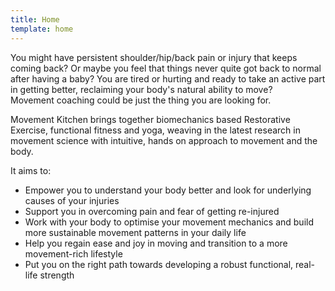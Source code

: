 ```yaml
---
title: Home
template: home
---
```


You might have persistent shoulder/hip/back pain or injury that keeps coming
back? Or maybe you feel that things never quite got back to normal after having
a baby? You are tired or hurting and ready to take an active part in getting
better, reclaiming your body's natural ability to move?  
Movement coaching could be just the thing you are looking for.

Movement Kitchen brings together biomechanics based Restorative Exercise,
functional fitness and yoga, weaving in the latest research in movement science
with intuitive, hands on approach to movement and the body.

It aims to:

* Empower you to understand your body better and look for underlying causes of
  your injuries
* Support you in overcoming pain and fear of getting re-injured
* Work with your body to optimise your movement mechanics and build more
  sustainable movement patterns in your daily life
* Help you regain ease and joy in moving and transition to a more movement-rich
  lifestyle
* Put you on the right path towards developing a robust functional, real-life
  strength
